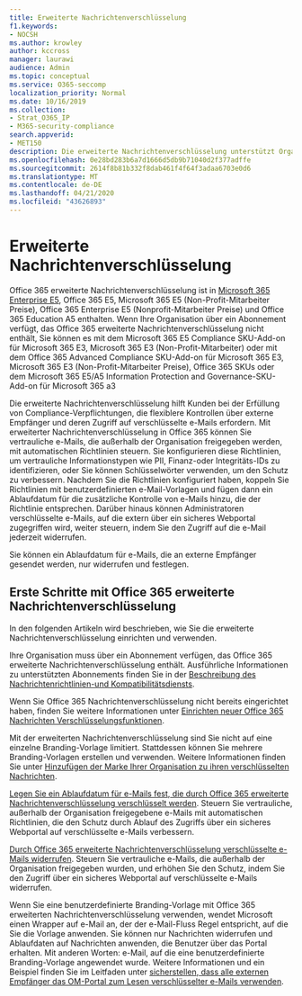 ```yaml
---
title: Erweiterte Nachrichtenverschlüsselung
f1.keywords:
- NOCSH
ms.author: krowley
author: kccross
manager: laurawi
audience: Admin
ms.topic: conceptual
ms.service: O365-seccomp
localization_priority: Normal
ms.date: 10/16/2019
ms.collection:
- Strat_O365_IP
- M365-security-compliance
search.appverid:
- MET150
description: Die erweiterte Nachrichtenverschlüsselung unterstützt Organisationen bei der Erfüllung Ihrer Compliance-Verpflichtungen, indem Administratoren die Möglichkeit erhalten, noch mehr mit geschützten Nachrichten zu tun.
ms.openlocfilehash: 0e28bd283b6a7d1666d5db9b71040d2f377adffe
ms.sourcegitcommit: 2614f8b81b332f8dab461f4f64f3adaa6703e0d6
ms.translationtype: MT
ms.contentlocale: de-DE
ms.lasthandoff: 04/21/2020
ms.locfileid: "43626893"
---
```

# <a name="advanced-message-encryption"></a>Erweiterte Nachrichtenverschlüsselung

Office 365 erweiterte Nachrichtenverschlüsselung ist in [Microsoft 365 Enterprise E5](https://www.microsoft.com/microsoft-365/enterprise/home), Office 365 E5, Microsoft 365 E5 (Non-Profit-Mitarbeiter Preise), Office 365 Enterprise E5 (Nonprofit-Mitarbeiter Preise) und Office 365 Education A5 enthalten. Wenn Ihre Organisation über ein Abonnement verfügt, das Office 365 erweiterte Nachrichtenverschlüsselung nicht enthält, Sie können es mit dem Microsoft 365 E5 Compliance SKU-Add-on für Microsoft 365 E3, Microsoft 365 E3 (Non-Profit-Mitarbeiter) oder mit dem Office 365 Advanced Compliance SKU-Add-on für Microsoft 365 E3, Microsoft 365 E3 (Non-Profit-Mitarbeiter Preise), Office 365 SKUs oder dem Microsoft 365 E5/A5 Information Protection and Governance-SKU-Add-on für Microsoft 365 a3

Die erweiterte Nachrichtenverschlüsselung hilft Kunden bei der Erfüllung von Compliance-Verpflichtungen, die flexiblere Kontrollen über externe Empfänger und deren Zugriff auf verschlüsselte e-Mails erfordern. Mit erweiterter Nachrichtenverschlüsselung in Office 365 können Sie vertrauliche e-Mails, die außerhalb der Organisation freigegeben werden, mit automatischen Richtlinien steuern. Sie konfigurieren diese Richtlinien, um vertrauliche Informationstypen wie PII, Finanz-oder Integritäts-IDs zu identifizieren, oder Sie können Schlüsselwörter verwenden, um den Schutz zu verbessern. Nachdem Sie die Richtlinien konfiguriert haben, koppeln Sie Richtlinien mit benutzerdefinierten e-Mail-Vorlagen und fügen dann ein Ablaufdatum für die zusätzliche Kontrolle von e-Mails hinzu, die der Richtlinie entsprechen. Darüber hinaus können Administratoren verschlüsselte e-Mails, auf die extern über ein sicheres Webportal zugegriffen wird, weiter steuern, indem Sie den Zugriff auf die e-Mail jederzeit widerrufen.

Sie können ein Ablaufdatum für e-Mails, die an externe Empfänger gesendet werden, nur widerrufen und festlegen.

## <a name="get-started-with-office-365-advanced-message-encryption"></a>Erste Schritte mit Office 365 erweiterte Nachrichtenverschlüsselung

In den folgenden Artikeln wird beschrieben, wie Sie die erweiterte Nachrichtenverschlüsselung einrichten und verwenden.

Ihre Organisation muss über ein Abonnement verfügen, das Office 365 erweiterte Nachrichtenverschlüsselung enthält. Ausführliche Informationen zu unterstützten Abonnements finden Sie in der [Beschreibung des Nachrichtenrichtlinien-und Kompatibilitätsdiensts](https://docs.microsoft.com/office365/servicedescriptions/exchange-online-service-description/message-policy-and-compliance).

Wenn Sie Office 365 Nachrichtenverschlüsselung nicht bereits eingerichtet haben, finden Sie weitere Informationen unter [Einrichten neuer Office 365 Nachrichten Verschlüsselungsfunktionen](set-up-new-message-encryption-capabilities.md).

Mit der erweiterten Nachrichtenverschlüsselung sind Sie nicht auf eine einzelne Branding-Vorlage limitiert. Stattdessen können Sie mehrere Branding-Vorlagen erstellen und verwenden. Weitere Informationen finden Sie unter [Hinzufügen der Marke Ihrer Organisation zu ihren verschlüsselten Nachrichten](add-your-organization-brand-to-encrypted-messages.md).

[Legen Sie ein Ablaufdatum für e-Mails fest, die durch Office 365 erweiterte Nachrichtenverschlüsselung verschlüsselt werden](ome-advanced-expiration.md). Steuern Sie vertrauliche, außerhalb der Organisation freigegebene e-Mails mit automatischen Richtlinien, die den Schutz durch Ablauf des Zugriffs über ein sicheres Webportal auf verschlüsselte e-Mails verbessern.

[Durch Office 365 erweiterte Nachrichtenverschlüsselung verschlüsselte e-Mails widerrufen](revoke-ome-encrypted-mail.md). Steuern Sie vertrauliche e-Mails, die außerhalb der Organisation freigegeben wurden, und erhöhen Sie den Schutz, indem Sie den Zugriff über ein sicheres Webportal auf verschlüsselte e-Mails widerrufen.  

Wenn Sie eine benutzerdefinierte Branding-Vorlage mit Office 365 erweiterten Nachrichtenverschlüsselung verwenden, wendet Microsoft einen Wrapper auf e-Mail an, der der e-Mail-Fluss Regel entspricht, auf die Sie die Vorlage anwenden. Sie können nur Nachrichten widerrufen und Ablaufdaten auf Nachrichten anwenden, die Benutzer über das Portal erhalten. Mit anderen Worten: e-Mail, auf die eine benutzerdefinierte Branding-Vorlage angewendet wurde. Weitere Informationen und ein Beispiel finden Sie im Leitfaden unter [sicherstellen, dass alle externen Empfänger das OM-Portal zum Lesen verschlüsselter e-Mails verwenden](manage-office-365-message-encryption.md#ensure-all-external-recipients-use-the-ome-portal-to-read-encrypted-mail).
